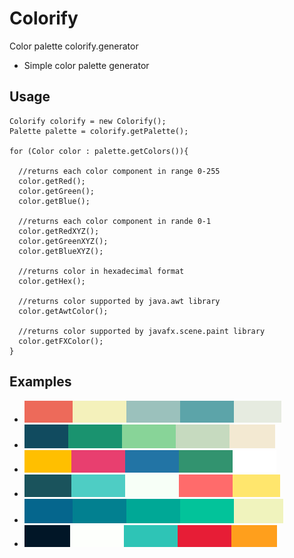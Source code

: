 # Colorify
Color palette colorify.generator

* Simple color palette generator

## Usage
```
Colorify colorify = new Colorify();
Palette palette = colorify.getPalette();

for (Color color : palette.getColors()){
  
  //returns each color component in range 0-255
  color.getRed();
  color.getGreen();
  color.getBlue();
  
  //returns each color component in rande 0-1
  color.getRedXYZ();
  color.getGreenXYZ();
  color.getBlueXYZ();
  
  //returns color in hexadecimal format
  color.getHex();
  
  //returns color supported by java.awt library
  color.getAwtColor();
  
  //returns color supported by javafx.scene.paint library
  color.getFXColor();
}

```
## Examples
* ![Example 1](https://github.com/xaverric/colorify/blob/master/src/main/resources/examples/picture%20(1).PNG)
* ![Example 2](https://github.com/xaverric/colorify/blob/master/src/main/resources/examples/picture%20(2).PNG)
* ![Example 3](https://github.com/xaverric/colorify/blob/master/src/main/resources/examples/picture%20(3).PNG)
* ![Example 4](https://github.com/xaverric/colorify/blob/master/src/main/resources/examples/picture%20(4).PNG)
* ![Example 5](https://github.com/xaverric/colorify/blob/master/src/main/resources/examples/picture%20(5).PNG)
* ![Example 1](https://github.com/xaverric/colorify/blob/master/src/main/resources/examples/picture%20(6).PNG)


